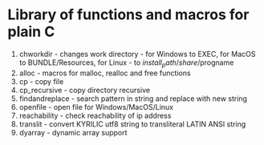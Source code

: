 # Library of functions and macros for plain C

1. chworkdir - changes work directory - for Windows to EXEC, for MacOS to BUNDLE/Resources, for
   Linux - to $install_path/share/$progname
2. alloc - macros for malloc, realloc and free functions
3. cp - copy file
4. cp_recursive - copy directory recursive
5. findandreplace - search pattern in string and replace with new string
6. openfile - open file for Windows/MacOS/Linux
7. reachability - check reachability of ip address
8. translit - convert KYRILIC utf8 string to transliteral LATIN ANSI string
9. dyarray - dynamic array support

